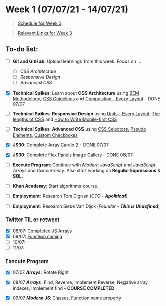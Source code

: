# Week 1 (07/07/21 - 14/07/21)

> [Schedule for Week 3](https://learn.foundersandcoders.com/course/syllabus/pre-app-3/schedule/).

> [Relevant Links for Week 3](https://mjow1999.github.io/FAC-Links/)

## To-do list:

- [ ] __Git and GitHub__: Upload learnings from this week. Focus on ...
  - [ ] _CSS Architecture_
  - [ ] _Responsive Design_
  - [ ] _Advanced CSS_
- [x] __Technical Spikes__: Learn about __CSS Architecture__ using [BEM Methodology](http://getbem.com/introduction/), [CSS Guidelines](https://cssguidelin.es/) and [Composition - Every Layout](https://every-layout.dev/rudiments/composition/) - DONE 07/07
- [ ] __Technical Spikes__: __Responsive Design__ using [Units - Every Layout](https://every-layout.dev/rudiments/units/), [The lengths of CSS](https://css-tricks.com/the-lengths-of-css/) and [How to Write Mobile-first CSS](https://zellwk.com/blog/how-to-write-mobile-first-css/)
- [ ] __Technical Spikes__: __Advanced CSS__ using [CSS Selectors](https://developer.mozilla.org/en-US/docs/Web/CSS/CSS_Selectors), [Pseudo Elements](https://css-tricks.com/pseudo-element-roundup/), [Custom Checkboxes](https://adrianroselli.com/2017/05/under-engineered-custom-radio-buttons-and-checkboxen.html)
- [x] __JS30__: Complete [Array Cardio 2](https://courses.wesbos.com/account/access/60d7a25c8981fd4f947017c5/view/194130101) - DONE 07/07
- [x] __JS30__: Complete [Flex Panels Image Gallery](https://courses.wesbos.com/account/access/60d7a25c8981fd4f947017c5/view/194130264) - DONE 08/07
- [ ] __Execute Program__: Continue with _Modern JavaScript_ and _JavaScript Arrays_ and _Concurrency_. Also start working on __Regular Expressions__ & __SQL__.
- [ ] __Khan Academy__: Start algorithms course.
- [ ] __Employment__: Research Tom Dignan (_CTO - __Apolitical___)
- [ ] __Employment__: Research Siebe Van Dijck (_Founder - __This is Undefined___)



### Twitter TIL or retweet

- [x] 08/07: [Completed JS Arrays](https://twitter.com/michWills99/status/1413519203852767241?s=20)
- [x] 09/07: [Function naming](https://twitter.com/michWills99/status/1413536266826698766?s=20)
- [ ] 10/07:
- [ ] 11/07:

### Execute Program

- [x] 07/07 ___Arrays___: Rotate Right
- [x] 08/07 ___Arrays___: Find, Reverse, Implement Reverse, Negative array indexes, Implement find - __COURSE COMPLETED__
- [x] 09/07 ___Modern JS___: Classes, Function name property

